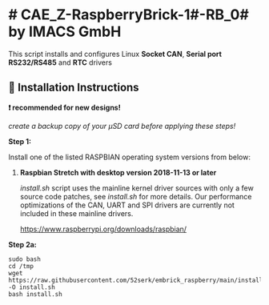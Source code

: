 # # CAE_Z-RaspberryBrick-1#-RB_0# by IMACS GmbH

This script installs and configures Linux **Socket CAN**, **Serial port RS232/RS485** and **RTC** drivers

## :large_orange_diamond: Installation Instructions

**:heavy_exclamation_mark:  recommended for new designs!**

_create a backup copy of your µSD card before applying these steps!_

**Step 1:**

Install one of the listed RASPBIAN operating system versions from below: 

1) **Raspbian Stretch with desktop version 2018-11-13 or later**

   _install.sh_ script uses the mainline kernel driver sources with only a few source code patches, see _install.sh_ for more details. Our performance optimizations of the CAN, UART and SPI drivers are currently not included in these mainline drivers.   

   https://www.raspberrypi.org/downloads/raspbian/


**Step 2a:**


```
sudo bash
cd /tmp
wget https://raw.githubusercontent.com/52serk/embrick_raspberry/main/install.sh -O install.sh
bash install.sh
```


<br />
<br />
<br />




